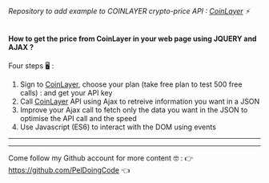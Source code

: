 ###### Repository to add example to COINLAYER crypto-price API : [CoinLayer](https://coinlayer.com/) :zap:

#### How to get the price from CoinLayer in your web page using **JQUERY** and **AJAX** ? 

Four steps  :desktop_computer: : 

1. Sign to [CoinLayer](https://coinlayer.com/), choose your plan (take free plan to test 500 free calls) : and get your API key
2. Call [CoinLayer](https://coinlayer.com/) API using Ajax to retreive information you want in a JSON
3. Improve your Ajax call to fetch only the data you want in the JSON to optimise the API call and the speed
4. Use Javascript (ES6) to interact with the DOM using events

-----------------------------------------------------------------------------------------------------------------------------

















-----------------------------------------------------------------------------------------------------------------------------

Come follow my Github account for more content :nerd_face: : :point_right: https://github.com/PelDoingCode :point_left: 	
